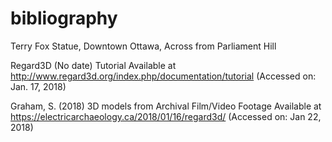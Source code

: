 # bibliography

Terry Fox Statue, Downtown Ottawa, Across from Parliament Hill

Regard3D (No date) Tutorial Available at http://www.regard3d.org/index.php/documentation/tutorial (Accessed on: Jan. 17, 2018)

Graham, S. (2018) 3D models from Archival Film/Video Footage Available at https://electricarchaeology.ca/2018/01/16/regard3d/ (Accessed on: Jan 22, 2018)


